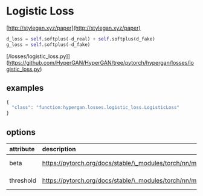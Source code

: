 # Logistic Loss

[http://stylegan.xyz/paper](http://stylegan.xyz/paper)

```python
d_loss = self.softplus(-d_real) + self.softplus(d_fake)
g_loss = self.softplus(-d_fake)
```

[/losses/logistic_loss.py]](https://github.com/HyperGAN/HyperGAN/tree/pytorch/hypergan/losses/logistic_loss.py)

## examples

```javascript
{                                                                                       
  "class": "function:hypergan.losses.logistic_loss.LogisticLoss"
}
```

## options

| attribute | description | type |
| :--- | :--- | :--- |
| beta | https://pytorch.org/docs/stable/\_modules/torch/nn/modules/activation.html\#Softplus | float \(optional\) |
| threshold | https://pytorch.org/docs/stable/\_modules/torch/nn/modules/activation.html\#Softplus | float \(optional\) |

